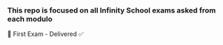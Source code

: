 ### This repo is focused on all Infinity School exams asked from each modulo ###

🚀 First Exam - Delivered ✅
